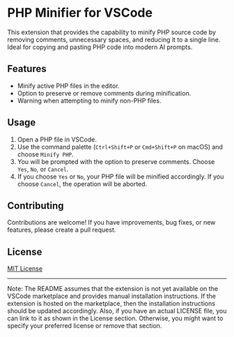 # PHP Minifier for VSCode

This extension that provides the capability to minify PHP source code by removing comments, unnecessary spaces, and reducing it to a single line. Ideal for copying and pasting PHP code into modern AI prompts.

## Features

- Minify active PHP files in the editor.
- Option to preserve or remove comments during minification.
- Warning when attempting to minify non-PHP files.
  
## Usage

1. Open a PHP file in VSCode.
2. Use the command palette (`Ctrl+Shift+P` or `Cmd+Shift+P` on macOS) and choose `Minify PHP`.
3. You will be prompted with the option to preserve comments. Choose `Yes`, `No`, or `Cancel`.
4. If you choose `Yes` or `No`, your PHP file will be minified accordingly. If you choose `Cancel`, the operation will be aborted.

## Contributing

Contributions are welcome! If you have improvements, bug fixes, or new features, please create a pull request.

## License

[MIT License](LICENSE)

---

Note: The README assumes that the extension is not yet available on the VSCode marketplace and provides manual installation instructions. If the extension is hosted on the marketplace, then the installation instructions should be updated accordingly. Also, if you have an actual LICENSE file, you can link to it as shown in the License section. Otherwise, you might want to specify your preferred license or remove that section.